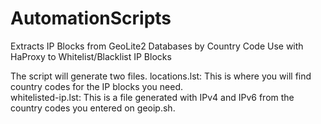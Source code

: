 # AutomationScripts
Extracts IP Blocks from GeoLite2 Databases by Country Code
Use with HaProxy to Whitelist/Blacklist IP Blocks

The script will generate two files. 
locations.lst: This is where you will find country codes for the IP blocks you need. </br>
whitelisted-ip.lst: This is a file generated with IPv4 and IPv6 from the country codes you entered on geoip.sh. 



